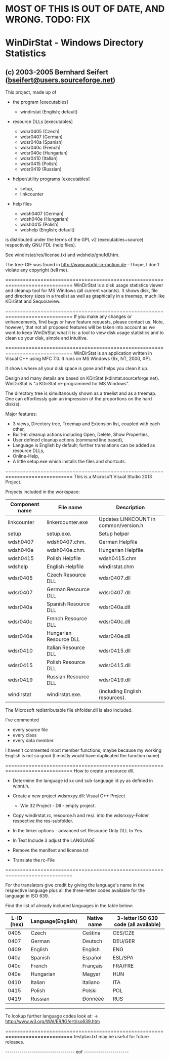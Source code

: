 # MOST OF THIS IS OUT OF DATE, AND WRONG. TODO: FIX


# WinDirStat - Windows Directory Statistics
## (c) 2003-2005 Bernhard Seifert (bseifert@users.sourceforge.net)


This project, made up of
- the program [executables]
  - windirstat (English; default)

- resource DLLs [executables]
  - wdsr0405 (Czech)
  - wdsr0407 (German)
  - wdsr040a (Spanish)
  - wdsr040c (French)
  - wdsr040e (Hungarian)
  - wdsr0410 (Italian)
  - wdsr0415 (Polish)
  - wdsr0419 (Russian)

- helper/utility programs [executables]
  - setup,
  - linkcounter

- help files

  - wdsh0407 (German)
  - wdsh040e (Hungarian)
  - wdsh0415 (Polish)
  - wdshelp (English; default)

is distributed under the terms of the GPL v2 (executables+source)
respectively GNU FDL (help files).

See windirstat/res/license.txt and wdshelp/gnufdl.htm.

The tree-GIF was found in http://www.world-in-motion.de - I hope, I
don't violate any copyright (tell me).


=============================================================================
WinDirStat is a disk usage statistics viewer and cleanup tool for MS Windows
(all current variants). It shows disk, file and directory sizes in a treelist
as well as graphically in a treemap, much like KDirStat and Sequoiaview.


=============================================================================
If you make any changes or enhancements, find bugs or have feature requests,
please contact us. Note, however, that not all proposed features will be
taken into account as we want to keep WinDirStat what it is: a tool to view
disk usage statistics and to clean up your disk, simple and intuitive.


=============================================================================
WinDirStat is an application written in Visual C++ using MFC 7.0.
It runs on MS Windows (9x, NT, 2000, XP).

It shows where all your disk space is gone and helps you clean it up.

Design and many details are based on KDirStat (kdirstat.sourceforge.net).
WinDirStat is "a KDirStat re-programmed for MS Windows".

The directory tree is simultanously shown as a treelist and as a treemap.
One can effortlessly gain an impression of the proportions on the hard disk(s).

Major features:
* 3 views, Directory tree, Treemap and Extension list, coupled with each other,
* Built-in cleanup actions including Open, Delete, Show Properties,
* User defined cleanup actions (command line based),
* Language is English by default; further translations can be added as resource DLLs,
* Online-Help,
* A little setup.exe which installs the files and shortcuts.


=============================================================================
This is a Microsoft Visual Studio 2013 Project.

Projects included in the workspace:

 Component name | File name         | Description
----------------|-------------------|------------
 linkcounter	| linkercounter.exe | Updates LINKCOUNT in common/version.h
 setup		| setup.exe.        | Setup helper
 wdsh0407	| wdsh0407.chm.     | German Helpfile
 wdsh040e	| wdsh040e.chm.     | Hungarian Helpfile| 
 wdsh0415	| Polish Helpfile   | wdsh0415.chm
 wdshelp	| English Helpfile  | windirstat.chm
 wdsr0405	| Czech Resource DLL|wdsr0407.dll
 wdsr0407	| German Resource DLL|wdsr0407.dll
 wdsr040a	| Spanish Resource DLL|wdsr040a.dll
 wdsr040c	| French Resource DLL|wdsr040c.dll
 wdsr040e	| Hungarian Resource DLL|wdsr040e.dll
 wdsr0410	| Italian Resource DLL|wdsr0415.dll
 wdsr0415	| Polish Resource DLL |wdsr0415.dll
 wdsr0419	| Russian Resource DLL|wdsr0419.dll
 windirstat	| windirstat.exe.     | (including English resources).

The Microsoft redistributable file shfolder.dll is also included.

I've commented
- every source file
- every class
- every data member.

I haven't commented most member functions, maybe because my working English is not so good (I mostly would have duplicated the function name).

=============================================================================
How to create a resource dll.

* Determine the language id xx und sub-language id yy as defined in winnt.h.

* Create a new project wdsrxxyy.dll: Visual C++ Project
  - Win 32 Project - Dll - empty project.

* Copy windirstat.rc, resource.h and res/*.* into the
  wdsrxxyy-Folder respective the res-subfolder.

* In the linker options - advanced set Resource Only DLL to Yes.

* In Text Include 3 adjust the LANGUAGE

* Remove the manifest and license.txt

* Translate the rc-File

=============================================================================

For the translators give credit by giving the language's name in the respective language plus all the three-letter codes available for the language in ISO 639.

Find the list of already included languages in the table below:

 
 L-ID (hex)|Language(English)|Native name|3-letter ISO 639 code (all available)|
-----------|-----------------|-----------|-------------------------------------|
 0405      | Czech           | Ceština   | CES/CZE                             |
 0407      | German          | Deutsch   | DEU/GER                             |
 0409      | English         | English   | ENG                                 |
 040a      | Spanish         | Español   | ESL/SPA                             |
 040c      | French          | Français  | FRA/FRE                             |
 040e      | Hungarian       | Magyar    | HUN                                 |
 0410      | Italian         | Italiano  | ITA                                 |
 0415      | Polish          | Polski    | POL                                 |
 0419      | Russian         | Ðóññêèé   | RUS                                 |
 ------------------------------------------------------------------------------

To lookup further language codes look at:
-> http://www.w3.org/WAI/ER/IG/ert/iso639.htm

=============================================================================
testplan.txt may be useful for future releases.

---------------------------------- eof ----------------------
